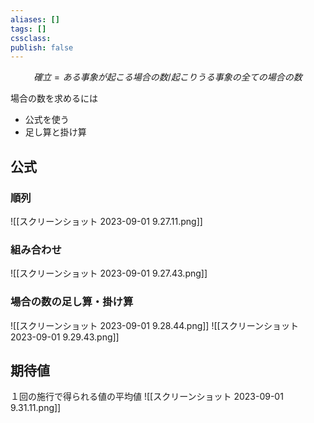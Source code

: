 ```yaml
---
aliases: []
tags: []
cssclass:
publish: false
---
```

$$
確立=ある事象が起こる場合の数/起こりうる事象の全ての場合の数
$$

場合の数を求めるには
- 公式を使う
- 足し算と掛け算

## 公式
### 順列
![[スクリーンショット 2023-09-01 9.27.11.png]]

### 組み合わせ
![[スクリーンショット 2023-09-01 9.27.43.png]]

### 場合の数の足し算・掛け算
![[スクリーンショット 2023-09-01 9.28.44.png]]
![[スクリーンショット 2023-09-01 9.29.43.png]]

## 期待値
１回の施行で得られる値の平均値
![[スクリーンショット 2023-09-01 9.31.11.png]]